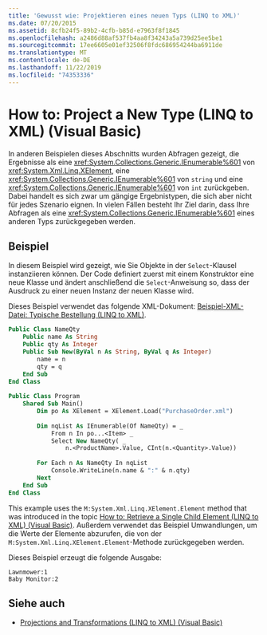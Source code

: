 ```yaml
---
title: 'Gewusst wie: Projektieren eines neuen Typs (LINQ to XML)'
ms.date: 07/20/2015
ms.assetid: 8cfb24f5-89b2-4cfb-b85d-e7963f8f1845
ms.openlocfilehash: a2486d88af537fb4aa8f34243a5a739d25ee5be1
ms.sourcegitcommit: 17ee6605e01ef32506f8fdc686954244ba6911de
ms.translationtype: MT
ms.contentlocale: de-DE
ms.lasthandoff: 11/22/2019
ms.locfileid: "74353336"
---
```

# <a name="how-to-project-a-new-type-linq-to-xml-visual-basic"></a>How to: Project a New Type (LINQ to XML) (Visual Basic)
In anderen Beispielen dieses Abschnitts wurden Abfragen gezeigt, die Ergebnisse als eine <xref:System.Collections.Generic.IEnumerable%601> von <xref:System.Xml.Linq.XElement>, eine <xref:System.Collections.Generic.IEnumerable%601> von `string` und eine <xref:System.Collections.Generic.IEnumerable%601> von `int` zurückgeben. Dabei handelt es sich zwar um gängige Ergebnistypen, die sich aber nicht für jedes Szenario eignen. In vielen Fällen besteht Ihr Ziel darin, dass Ihre Abfragen als eine <xref:System.Collections.Generic.IEnumerable%601> eines anderen Typs zurückgegeben werden.  
  
## <a name="example"></a>Beispiel  
 In diesem Beispiel wird gezeigt, wie Sie Objekte in der `Select`-Klausel instanziieren können. Der Code definiert zuerst mit einem Konstruktor eine neue Klasse und ändert anschließend die `Select`-Anweisung so, dass der Ausdruck zu einer neuen Instanz der neuen Klasse wird.  
  
 Dieses Beispiel verwendet das folgende XML-Dokument: [Beispiel-XML-Datei: Typische Bestellung (LINQ to XML)](../../../../visual-basic/programming-guide/concepts/linq/sample-xml-file-typical-purchase-order-linq-to-xml.md).  
  
```vb  
Public Class NameQty  
    Public name As String  
    Public qty As Integer  
    Public Sub New(ByVal n As String, ByVal q As Integer)  
        name = n  
        qty = q  
    End Sub  
End Class  
  
Public Class Program  
    Shared Sub Main()  
        Dim po As XElement = XElement.Load("PurchaseOrder.xml")  
  
        Dim nqList As IEnumerable(Of NameQty) = _  
            From n In po...<Item> _  
            Select New NameQty( _  
                n.<ProductName>.Value, CInt(n.<Quantity>.Value))  
  
        For Each n As NameQty In nqList  
            Console.WriteLine(n.name & ":" & n.qty)  
        Next  
    End Sub  
End Class  
```  
  
 This example uses the `M:System.Xml.Linq.XElement.Element` method that was introduced in the topic [How to: Retrieve a Single Child Element (LINQ to XML) (Visual Basic)](../../../../visual-basic/programming-guide/concepts/linq/how-to-retrieve-a-single-child-element-linq-to-xml.md). Außerdem verwendet das Beispiel Umwandlungen, um die Werte der Elemente abzurufen, die von der `M:System.Xml.Linq.XElement.Element`-Methode zurückgegeben werden.  
  
 Dieses Beispiel erzeugt die folgende Ausgabe:  
  
```console  
Lawnmower:1  
Baby Monitor:2  
```  
  
## <a name="see-also"></a>Siehe auch

- [Projections and Transformations (LINQ to XML) (Visual Basic)](../../../../visual-basic/programming-guide/concepts/linq/projections-and-transformations-linq-to-xml.md)
